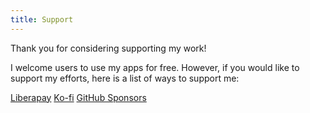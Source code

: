 ```yaml
---
title: Support
---
```


Thank you for considering supporting my work!

I welcome users to use my apps for free. However, if you would like to support my efforts, here is a list of ways to support me:

[Liberapay](https://liberapay.com/zaneschepke/)
[Ko-fi](https://ko-fi.com/zaneschepke)
[GitHub Sponsors](https://github.com/sponsors/zaneschepke)
